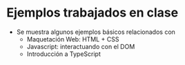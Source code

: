 # Ejemplos trabajados en clase
- Se muestra algunos ejemplos básicos relacionados con
     - Maquetación Web: HTML + CSS
     - Javascript: interactuando con el DOM
     - Introducción a TypeScript
